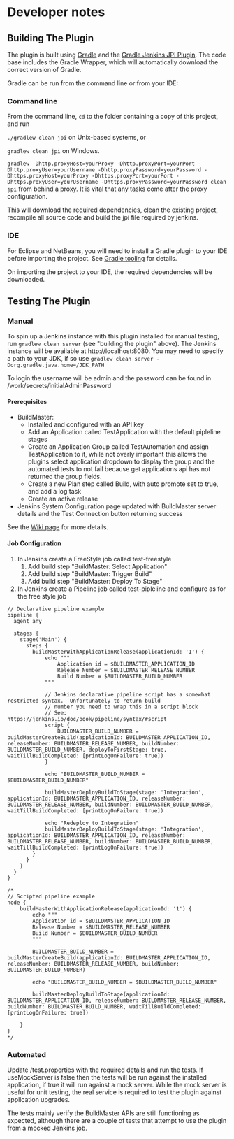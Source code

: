 Developer notes
===============


## Building The Plugin

The plugin is built using <a href="http://www.gradle.org/">Gradle</a> and the <a href="https://wiki.jenkins-ci.org/display/JENKINS/Gradle+JPI+Plugin">Gradle Jenkins JPI Plugin</a>.  The code base includes the Gradle Wrapper, which will automatically download the correct version of Gradle. 

Gradle can be run from the command line or from your IDE:

### Command line

From the command line, `cd` to the folder containing a copy of this project, and run 

  `./gradlew clean jpi` on Unix-based systems, or 
  
  `gradlew clean jpi` on Windows.
  
  `gradlew -Dhttp.proxyHost=yourProxy -Dhttp.proxyPort=yourPort -Dhttp.proxyUser=yourUsername -Dhttp.proxyPassword=yourPassword -Dhttps.proxyHost=yourProxy -Dhttps.proxyPort=yourPort -Dhttps.proxyUser=yourUsername -Dhttps.proxyPassword=yourPassword clean jpi` from behind a proxy. It is vital that any tasks come after the proxy configuration. 

This will download the required dependencies, clean the existing project, recompile all source code and build the jpi file required by jenkins.
 

### IDE

For Eclipse and NetBeans, you will need to install a Gradle plugin to your IDE before importing the project. See [Gradle tooling](https://www.gradle.org/tooling) for details.

On importing the project to your IDE, the required dependencies will be downloaded.


## Testing The Plugin

### Manual

To spin up a Jenkins instance with this plugin installed for manual testing, run `gradlew clean server` (see "building the plugin" above). The Jenkins instance will be available at http://localhost:8080. You may need to specify a path to your JDK, if so use `gradlew clean server -Dorg.gradle.java.home=/JDK_PATH`

To login the username will be admin and the password can be found in <project root>/work/secrets/initialAdminPassword

#### Prerequisites
* BuildMaster:
    * Installed and configured with an API key
    * Add an Application called TestApplication with the default pipleline stages
    * Create an Application Group called TestAutomation and assign TestApplication to it, while not overly important this allows the plugins select application dropdown to display the group and the automated tests to not fail because get applications api has not returned the group fields.
    * Create a new Plan step called Build, with auto promote set to true, and add a log task 
    * Create an active release
* Jenkins System Configuration page updated with BuildMaster server details and the Test Connection button returning success

See the [Wiki page](http://wiki.jenkins-ci.org/display/JENKINS/Inedo+BuildMaster+Plugin) for more details.

#### Job Configuration

1. In Jenkins create a FreeStyle job called test-freestyle
    1.	Add build step "BuildMaster: Select Application"
    1.	Add build step "BuildMaster: Trigger Build"
    1.	Add build step "BuildMaster: Deploy To Stage"
1. In Jenkins create a Pipeline job called test-pipleline and configure as for the free style job
```
// Declarative pipeline example
pipeline {
  agent any
  
  stages {
    stage('Main') {
      steps {
        buildMasterWithApplicationRelease(applicationId: '1') {
            echo """
    			Application id = $BUILDMASTER_APPLICATION_ID
    			Release Number = $BUILDMASTER_RELEASE_NUMBER
    			Build Number = $BUILDMASTER_BUILD_NUMBER
            """

            // Jenkins declarative pipeline script has a somewhat restricted syntax.  Unfortunately to return build 
            // number you need to wrap this in a script block
            // See: https://jenkins.io/doc/book/pipeline/syntax/#script
            script {
                BUILDMASTER_BUILD_NUMBER = buildMasterCreateBuild(applicationId: BUILDMASTER_APPLICATION_ID, releaseNumber: BUILDMASTER_RELEASE_NUMBER, buildNumber: BUILDMASTER_BUILD_NUMBER, deployToFirstStage: true, waitTillBuildCompleted: [printLogOnFailure: true])
            }
            
            echo "BUILDMASTER_BUILD_NUMBER = $BUILDMASTER_BUILD_NUMBER"

            buildMasterDeployBuildToStage(stage: 'Integration', applicationId: BUILDMASTER_APPLICATION_ID, releaseNumber: BUILDMASTER_RELEASE_NUMBER, buildNumber: BUILDMASTER_BUILD_NUMBER, waitTillBuildCompleted: [printLogOnFailure: true])
            
            echo "Redeploy to Integration"
            buildMasterDeployBuildToStage(stage: 'Integration', applicationId: BUILDMASTER_APPLICATION_ID, releaseNumber: BUILDMASTER_RELEASE_NUMBER, buildNumber: BUILDMASTER_BUILD_NUMBER, waitTillBuildCompleted: [printLogOnFailure: true])
        }
      }
    }
  }
}

/*
// Scripted pipeline example
node {
    buildMasterWithApplicationRelease(applicationId: '1') {
		echo """
		Application id = $BUILDMASTER_APPLICATION_ID
		Release Number = $BUILDMASTER_RELEASE_NUMBER
		Build Number = $BUILDMASTER_BUILD_NUMBER
		"""
		
		BUILDMASTER_BUILD_NUMBER = buildMasterCreateBuild(applicationId: BUILDMASTER_APPLICATION_ID, releaseNumber: BUILDMASTER_RELEASE_NUMBER, buildNumber: BUILDMASTER_BUILD_NUMBER)
		
		echo "BUILDMASTER_BUILD_NUMBER = $BUILDMASTER_BUILD_NUMBER"
		
		buildMasterDeployBuildToStage(applicationId: BUILDMASTER_APPLICATION_ID, releaseNumber: BUILDMASTER_RELEASE_NUMBER, buildNumber: BUILDMASTER_BUILD_NUMBER, waitTillBuildCompleted: [printLogOnFailure: true])
		
    }
}
*/
```

### Automated

Update <project root>/test.properties with the required details and run the tests.  If useMockServer is false then the tests will be run against the installed application, if true it will run against a mock server.  While the mock server is useful for unit testing, the real service is required to test the plugin against application upgrades.

The tests mainly verify the BuildMaster APIs are still functioning as expected, although there are a couple of tests that attempt to use the plugin from a mocked Jenkins job.  
